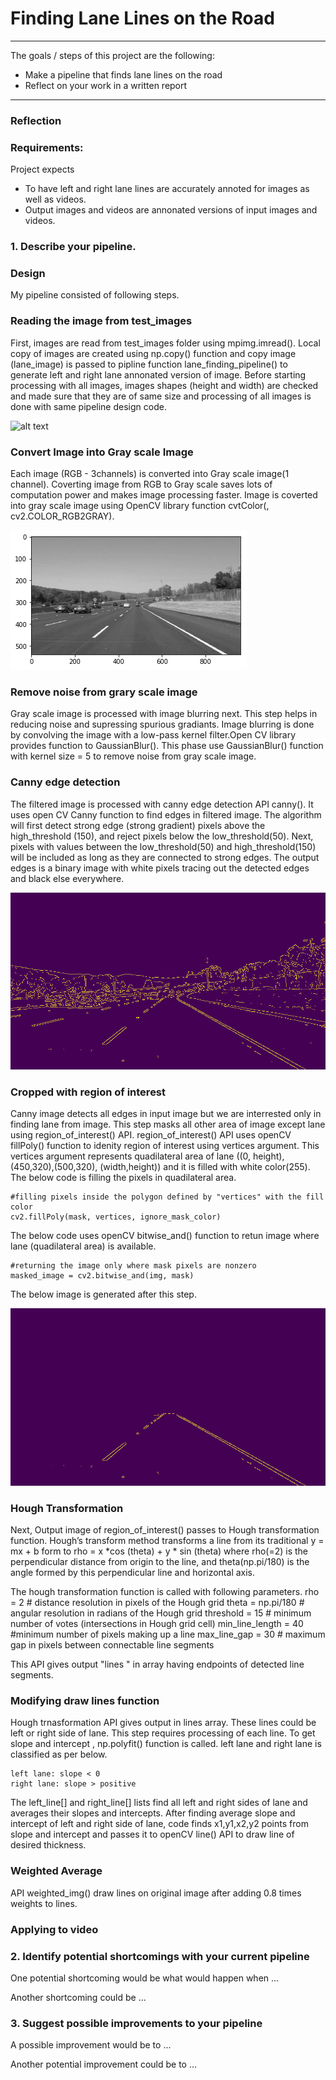 # **Finding Lane Lines on the Road** 

---

The goals / steps of this project are the following:
* Make a pipeline that finds lane lines on the road
* Reflect on your work in a written report


[//]: # (Image References)

[image1]: ./test_images/solidWhiteCurve.jpg "Original Image"
[image2]: ./processed_grayscale_solidWhiteCurve.png "Grayscale"
[image3]: ./processed_canny_solidWhiteCurve.jpg "Canny Image"
[image4]: ./processed_cropped_solidWhiteCurve.jpg "Cropped Image"

---

### Reflection

### Requirements:
Project expects 
 * To have left and right lane lines are accurately annoted for images as well as videos. 
 * Output images and videos are annonated versions of input images and videos.

### 1. Describe your pipeline. 

### Design
My pipeline consisted of following steps. 

### Reading the image from test_images

First, images are read from test_images folder using mpimg.imread(). Local copy of images are created using np.copy() function and copy image (lane_image) is passed to pipline function lane_finding_pipeline() to generate left and right lane annonated version of image. Before starting processing with all images, images shapes (height and width) are checked and made sure that they are of same size and processing of all images is done with same pipeline design code.     

![alt text][image1]

### Convert Image into Gray scale Image

Each image (RGB - 3channels) is converted into Gray scale image(1 channel). Coverting image from RGB to Gray scale saves lots of computation power and makes image processing faster. Image is coverted into gray scale image using OpenCV library function cvtColor(<image>, cv2.COLOR_RGB2GRAY). 

![alt text][image2]

### Remove noise from grary scale image
Gray scale image is processed with image blurring next. This step helps in reducing noise and supressing spurious gradiants. Image blurring is done by convolving the image with a low-pass kernel filter.Open CV library provides function to GaussianBlur(). This phase use GaussianBlur() function with kernel size = 5 to remove noise from gray scale image. 

### Canny edge detection

The filtered image is processed with canny edge detection API canny(). It uses open CV Canny function to find edges in filtered image. The algorithm will first detect strong edge (strong gradient) pixels above the high_threshold (150), and reject pixels below the low_threshold(50). Next, pixels with values between the low_threshold(50) and high_threshold(150) will be included as long as they are connected to strong edges. The output edges is a binary image with white pixels tracing out the detected edges and black else everywhere. 

![alt text][image3]

### Cropped with region of interest
Canny image detects all edges in input image but we are interrested only in finding lane from image. This step masks all other area of image except lane using region_of_interest() API. region_of_interest() API uses openCV fillPoly() function to idenity region of interest using vertices argument. This vertices argument represents quadilateral area of lane ((0, height),(450,320),(500,320), (width,height)) and it is filled with white color(255). The below code is filling the pixels in quadilateral area.   

    #filling pixels inside the polygon defined by "vertices" with the fill color    
    cv2.fillPoly(mask, vertices, ignore_mask_color)
 
 The below code uses openCV bitwise_and() function to retun image where lane (quadilateral area) is available. 
 
    #returning the image only where mask pixels are nonzero
    masked_image = cv2.bitwise_and(img, mask)
  
 The below image is generated after this step.
 
 ![alt text][image4] 

### Hough Transformation
Next, Output image of region_of_interest() passes to Hough transformation function. Hough’s transform method transforms a line from its traditional y = mx + b form to rho = x *cos (theta) + y * sin (theta) where rho(=2) is the perpendicular distance from origin to the line, and theta(np.pi/180) is the angle formed by this perpendicular line and horizontal axis. 

The hough transformation function is called with following parameters. 
rho = 2 # distance resolution in pixels of the Hough grid
theta = np.pi/180 # angular resolution in radians of the Hough grid
threshold = 15     # minimum number of votes (intersections in Hough grid cell)
min_line_length = 40 #minimum number of pixels making up a line
max_line_gap = 30    # maximum gap in pixels between connectable line segments

This API gives output "lines " in array having endpoints of detected line segments. 

### Modifying draw lines function
Hough trnasformation API gives output in lines array. These lines could be left or right side of lane. This step requires processing of each line. To get slope and intercept , np.polyfit() function is called. left lane and right lane is classified as per below. 

    left lane: slope < 0
    right lane: slope > positive
    
The left_line[] and right_line[] lists find all left and right sides of lane and averages their slopes and intercepts. After finding average slope and intercept of left and right side of lane, code finds x1,y1,x2,y2 points from slope and intercept and passes it to openCV line() API to draw line of desired thickness.  

### Weighted Average
API weighted_img() draw lines on original image after adding 0.8 times weights to lines. 

### Applying to video
    


### 2. Identify potential shortcomings with your current pipeline


One potential shortcoming would be what would happen when ... 

Another shortcoming could be ...


### 3. Suggest possible improvements to your pipeline

A possible improvement would be to ...

Another potential improvement could be to ...

